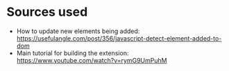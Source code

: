 # Sources used
- How to update new elements being added: https://usefulangle.com/post/356/javascript-detect-element-added-to-dom
- Main tutorial for building the extension: https://www.youtube.com/watch?v=rymG9UmPuhM

